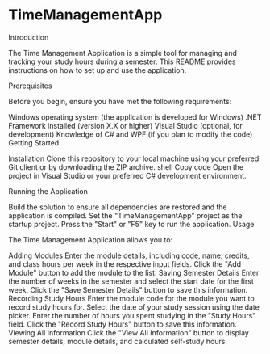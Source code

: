 # TimeManagementApp

Introduction

The Time Management Application is a simple tool for managing and tracking your study hours during a semester. This README provides instructions on how to set up and use the application.

Prerequisites

Before you begin, ensure you have met the following requirements:

 Windows operating system (the application is developed for Windows)
 .NET Framework installed (version X.X or higher)
 Visual Studio (optional, for development)
 Knowledge of C# and WPF (if you plan to modify the code)
Getting Started

Installation
Clone this repository to your local machine using your preferred Git client or by downloading the ZIP archive.
shell
Copy code
Open the project in Visual Studio or your preferred C# development environment.

Running the Application

Build the solution to ensure all dependencies are restored and the application is compiled.
Set the "TimeManagementApp" project as the startup project.
Press the "Start" or "F5" key to run the application.
Usage

The Time Management Application allows you to:

Adding Modules
Enter the module details, including code, name, credits, and class hours per week in the respective input fields.
Click the "Add Module" button to add the module to the list.
Saving Semester Details
Enter the number of weeks in the semester and select the start date for the first week.
Click the "Save Semester Details" button to save this information.
Recording Study Hours
Enter the module code for the module you want to record study hours for.
Select the date of your study session using the date picker.
Enter the number of hours you spent studying in the "Study Hours" field.
Click the "Record Study Hours" button to save this information.
Viewing All Information
Click the "View All Information" button to display semester details, module details, and calculated self-study hours.
